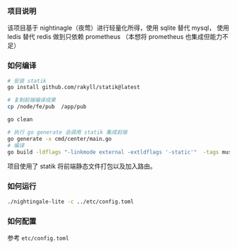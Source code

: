 ### 项目说明

该项目基于 nightinagle（夜莺）进行轻量化所得，使用 sqlite 替代 mysql， 使用 ledis 替代 redis 做到只依赖 prometheus （本想将 prometheus 也集成但能力不足）


### 如何编译
```bash
# 安装 statik
go install github.com/rakyll/statik@latest

# 复制前端编译成果
cp /node/fe/pub  /app/pub

go clean

# 执行 go generate 会调用 statik 集成前端
go generate -x cmd/center/main.go
# 编译
go build -ldflags "-linkmode external -extldflags '-static'"  -tags musl -o nightingale-lite cmd/center/main.go
```
项目使用了 statik 将前端静态文件打包以及加入路由。

### 如何运行
```bash
./nightingale-lite -c ../etc/config.toml 
```

### 如何配置
参考 `etc/config.toml`
